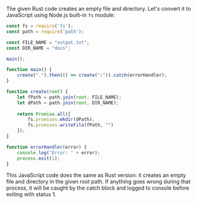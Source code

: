 The given Rust code creates an empty file and directory. Let's convert it to JavaScript using Node.js built-in `fs` module:

```javascript
const fs = require('fs');
const path = require('path');

const FILE_NAME = "output.txt";
const DIR_NAME = "docs";

main();

function main() {
    create(".").then(() => create("/")).catch(errorHandler);
}

function create(root) {
    let fPath = path.join(root, FILE_NAME);
    let dPath = path.join(root, DIR_NAME);
    
    return Promise.all([
        fs.promises.mkdir(dPath), 
        fs.promises.writeFile(fPath, "")
    ]);
}

function errorHandler(error) {
    console.log("Error: " + error);
    process.exit(1);
}
```

This JavaScript code does the same as Rust version: it creates an empty file and directory in the given root path. If anything goes wrong during that process, it will be caught by the catch block and logged to console before exiting with status 1.
